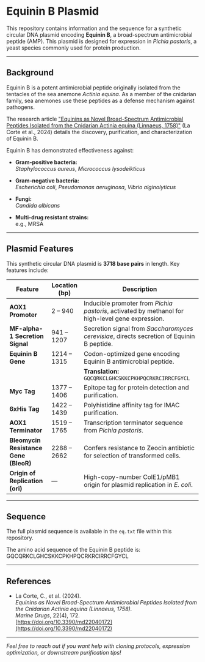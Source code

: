 # Equinin B Plasmid

This repository contains information and the sequence for a synthetic circular DNA plasmid encoding **Equinin B**, a broad-spectrum antimicrobial peptide (AMP). This plasmid is designed for expression in *Pichia pastoris*, a yeast species commonly used for protein production.

---

## Background

Equinin B is a potent antimicrobial peptide originally isolated from the tentacles of the sea anemone *Actinia equina*. As a member of the cnidarian family, sea anemones use these peptides as a defense mechanism against pathogens. 

The research article ["Equinins as Novel Broad-Spectrum Antimicrobial Peptides Isolated from the Cnidarian Actinia equina (Linnaeus, 1758)"](https://doi.org/10.3390/md22040172) (La Corte et al., 2024) details the discovery, purification, and characterization of Equinin B.

Equinin B has demonstrated effectiveness against:

- **Gram-positive bacteria:**  
  *Staphylococcus aureus*, *Micrococcus lysodeikticus*

- **Gram-negative bacteria:**  
  *Escherichia coli*, *Pseudomonas aeruginosa*, *Vibrio alginolyticus*

- **Fungi:**  
  *Candida albicans*

- **Multi-drug resistant strains:**  
  e.g., MRSA

---

## Plasmid Features

This synthetic circular DNA plasmid is **3718 base pairs** in length. Key features include:

| Feature                       | Location (bp) | Description                                                                                   |
|------------------------------|---------------|-----------------------------------------------------------------------------------------------|
| **AOX1 Promoter**             | 2 – 940       | Inducible promoter from *Pichia pastoris*, activated by methanol for high-level gene expression. |
| **MF-alpha-1 Secretion Signal** | 941 – 1207    | Secretion signal from *Saccharomyces cerevisiae*, directs secretion of Equinin B peptide.     |
| **Equinin B Gene**            | 1214 – 1315   | Codon-optimized gene encoding Equinin B antimicrobial peptide.                                |
|                              |               | **Translation:** `GQCQRKCLGHCSKKCPKHPQCRKRCIRRCFGYCL`                                         |
| **Myc Tag**                  | 1377 – 1406   | Epitope tag for protein detection and purification.                                          |
| **6xHis Tag**                | 1422 – 1439   | Polyhistidine affinity tag for IMAC purification.                                            |
| **AOX1 Terminator**           | 1519 – 1765   | Transcription terminator sequence from *Pichia pastoris*.                                    |
| **Bleomycin Resistance Gene (BleoR)** | 2288 – 2662 | Confers resistance to Zeocin antibiotic for selection of transformed cells.                   |
| **Origin of Replication (ori)** | —             | High-copy-number ColE1/pMB1 origin for plasmid replication in *E. coli*.                      |

---

## Sequence

The full plasmid sequence is available in the `eq.txt` file within this repository.

The amino acid sequence of the Equinin B peptide is: 
GQCQRKCLGHCSKKCPKHPQCRKRCIRRCFGYCL

---

## References

- La Corte, C., et al. (2024).  
  *Equinins as Novel Broad-Spectrum Antimicrobial Peptides Isolated from the Cnidarian Actinia equina (Linnaeus, 1758).*  
  *Marine Drugs*, 22(4), 172.  
  [https://doi.org/10.3390/md22040172](https://doi.org/10.3390/md22040172)

---

*Feel free to reach out if you want help with cloning protocols, expression optimization, or downstream purification tips!*


